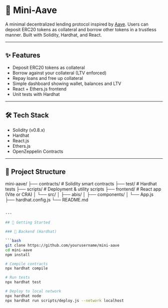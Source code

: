 # 🏦 Mini-Aave

A minimal decentralized lending protocol inspired by [Aave](https://aave.com/). Users can deposit ERC20 tokens as collateral and borrow other tokens in a trustless manner. Built with Solidity, Hardhat, and React.

---

## ✨ Features

- Deposit ERC20 tokens as collateral
- Borrow against your collateral (LTV enforced)
- Repay loans and free up collateral
- Simple dashboard showing wallet, balances and LTV
- React + Ethers.js frontend
- Unit tests with Hardhat

---

## 🛠️ Tech Stack

- Solidity (v0.8.x)
- Hardhat
- React.js
- Ethers.js
- OpenZeppelin Contracts

---

## 📁 Project Structure

mini-aave/
├── contracts/ # Solidity smart contracts
├── test/ # Hardhat tests
├── scripts/ # Deployment & utility scripts
├── frontend/ # React app (Vite or CRA)
│ └── src/
│ ├── abis/
│ ├── components/
│ └── App.js
├── hardhat.config.js
└── README.md

```bash

---

## 🚀 Getting Started

### 🔧 Backend (Hardhat)

```bash
git clone https://github.com/yourusername/mini-aave
cd mini-aave
npm install

# Compile contracts
npx hardhat compile

# Run tests
npx hardhat test

# Deploy to local network
npx hardhat node
npx hardhat run scripts/deploy.js --network localhost


```